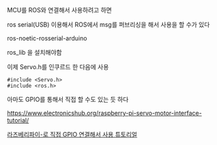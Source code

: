 MCU를 ROS와 연결해서 사용하려고 하면  

ros serial(USB) 이용해서 ROS에서 msg를 퍼브리싱을 해서 사용을 할 수가 있다

ros-noetic-rosserial-arduino

ros_lib 을 설치해야함


이제 Servo.h를 인쿠르드 한 다음에 사용
```
#include <Servo.h>
#include <ros.h>
```


아마도 GPIO를 통해서 직접 할 수도 있는 듯 하다

https://www.electronicshub.org/raspberry-pi-servo-motor-interface-tutorial/

[라즈베리파이-로 직접 GPIO 연결해서 사용 튜토리얼](https://www.youtube.com/watch?v=xHDT4CwjUQE)

